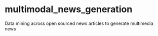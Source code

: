 # multimodal_news_generation
Data mining across open sourced news articles to generate multimedia news
